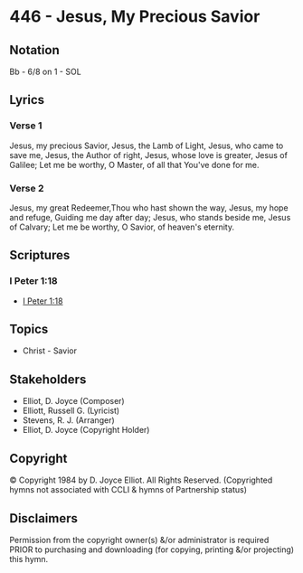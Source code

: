 # 446 - Jesus, My Precious Savior

## Notation

Bb - 6/8 on 1 - SOL

## Lyrics

### Verse 1

Jesus, my precious Savior, Jesus, the Lamb of Light, Jesus, who came to save me, Jesus, the Author of right, Jesus, whose love is greater, Jesus of Galilee; Let me be worthy, O Master, of all that You've done for me.

### Verse 2

Jesus, my great Redeemer,Thou who hast shown the way, Jesus, my hope and refuge, Guiding me day after day; Jesus, who stands beside me, Jesus of Calvary; Let me be worthy, O Savior, of heaven's eternity.


## Scriptures

### I Peter 1:18

- [I Peter 1:18](https://www.biblegateway.com/passage/?search=I%20Peter%201%3A18)


## Topics

- Christ - Savior

## Stakeholders

- Elliot, D. Joyce (Composer)
- Elliott, Russell G. (Lyricist)
- Stevens, R. J. (Arranger)
- Elliot, D. Joyce (Copyright Holder)

## Copyright

© Copyright 1984 by D. Joyce Elliot. All Rights Reserved.
(Copyrighted hymns not associated with CCLI & hymns of Partnership status)

## Disclaimers

Permission from the copyright owner(s) &/or administrator is required PRIOR to purchasing and downloading (for copying, printing &/or projecting) this hymn.

